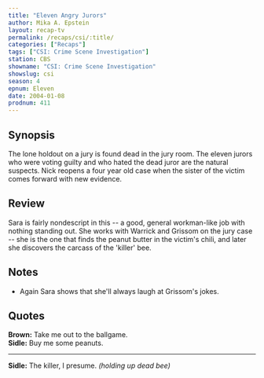 ```yaml
---
title: "Eleven Angry Jurors"
author: Mika A. Epstein
layout: recap-tv
permalink: /recaps/csi/:title/
categories: ["Recaps"]
tags: ["CSI: Crime Scene Investigation"]
station: CBS
showname: "CSI: Crime Scene Investigation"
showslug: csi
season: 4  
epnum: Eleven  
date: 2004-01-08
prodnum: 411  
---
```


## Synopsis

The lone holdout on a jury is found dead in the jury room. The eleven jurors who were voting guilty and who hated the dead juror are the natural suspects. Nick reopens a four year old case when the sister of the victim comes forward with new evidence.

## Review

Sara is fairly nondescript in this -- a good, general workman-like job with nothing standing out. She works with Warrick and Grissom on the jury case -- she is the one that finds the peanut butter in the victim's chili, and later she discovers the carcass of the 'killer' bee.

## Notes

* Again Sara shows that she'll always laugh at Grissom's jokes.

## Quotes

**Brown:** Take me out to the ballgame.  
**Sidle:** Buy me some peanuts.  

- - -

**Sidle:** The killer, I presume. _(holding up dead bee)_